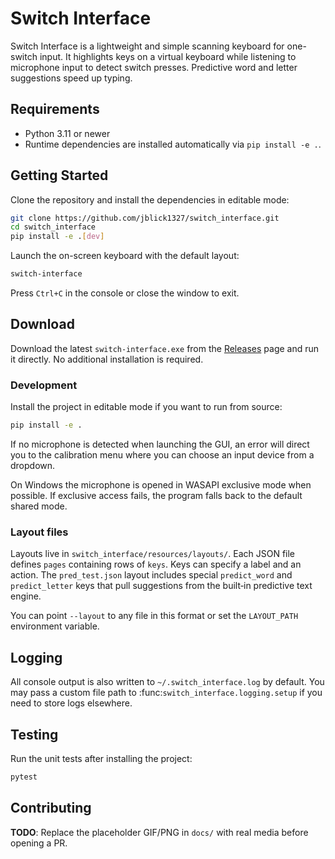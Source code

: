 # Switch Interface

Switch Interface is a lightweight and simple scanning keyboard for one-switch input. It highlights keys on a virtual keyboard while listening to microphone input to detect switch presses. Predictive word and letter suggestions speed up typing.
<!-- TODO: add keyboard screenshot here -->

## Requirements

- Python 3.11 or newer
- Runtime dependencies are installed automatically via `pip install -e .`.

## Getting Started

Clone the repository and install the dependencies in editable mode:

```bash
git clone https://github.com/jblick1327/switch_interface.git
cd switch_interface
pip install -e .[dev]
```

Launch the on-screen keyboard with the default layout:

```bash
switch-interface
```

Press `Ctrl+C` in the console or close the window to exit.

## Download

Download the latest `switch-interface.exe` from the [Releases](https://github.com/jblick1327/switch_interface/releases) page and run it directly. No additional installation is required.

### Development

Install the project in editable mode if you want to run from source:

```bash
pip install -e .
```

If no microphone is detected when launching the GUI, an error will direct you to
the calibration menu where you can choose an input device from a dropdown.
<!-- TODO: add wizard GIF here -->

On Windows the microphone is opened in WASAPI exclusive mode when possible. If
exclusive access fails, the program falls back to the default shared mode.

### Layout files

Layouts live in `switch_interface/resources/layouts/`. Each JSON file defines `pages` containing rows of `keys`. Keys can specify a label and an action. The `pred_test.json` layout includes special `predict_word` and `predict_letter` keys that pull suggestions from the built‑in predictive text engine.

You can point `--layout` to any file in this format or set the `LAYOUT_PATH` environment variable.

## Logging

All console output is also written to `~/.switch_interface.log` by default. You
may pass a custom file path to :func:`switch_interface.logging.setup` if you
need to store logs elsewhere.

## Testing

Run the unit tests after installing the project:

```bash
pytest
```

## Contributing

**TODO**: Replace the placeholder GIF/PNG in `docs/` with real media before opening a PR.

